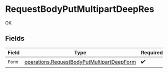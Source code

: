 # RequestBodyPutMultipartDeepRes

OK


## Fields

| Field                                                                                                    | Type                                                                                                     | Required                                                                                                 | Description                                                                                              |
| -------------------------------------------------------------------------------------------------------- | -------------------------------------------------------------------------------------------------------- | -------------------------------------------------------------------------------------------------------- | -------------------------------------------------------------------------------------------------------- |
| `Form`                                                                                                   | [operations.RequestBodyPutMultipartDeepForm](../../models/operations/requestbodyputmultipartdeepform.md) | :heavy_check_mark:                                                                                       | N/A                                                                                                      |